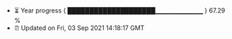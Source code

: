 - ⏳ Year progress { ████████████████████▁▁▁▁▁▁▁▁▁▁ } 67.29 %
- ⏰ Updated on Fri, 03 Sep 2021 14:18:17 GMT

